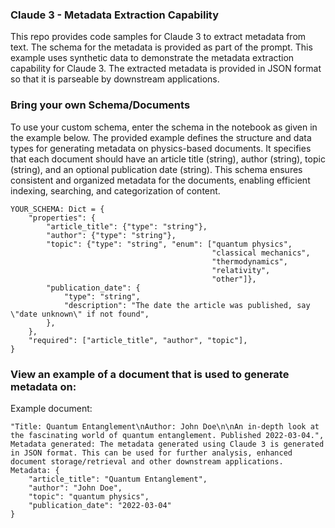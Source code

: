 ### Claude 3 - Metadata Extraction Capability

This repo provides code samples for Claude 3 to extract metadata from text. The schema for the metadata is provided as part of the prompt. This example uses synthetic data to demonstrate the metadata extraction capability for Claude 3. The extracted metadata is provided in JSON format so that it is parseable by downstream applications.

### Bring your own Schema/Documents
To use your custom schema, enter the schema in the notebook as given in the example below. The provided example defines the structure and data types for generating metadata on physics-based documents. It specifies that each document should have an article title (string), author (string), topic (string), and an optional publication date (string). This schema ensures consistent and organized metadata for the documents, enabling efficient indexing, searching, and categorization of content.

```
YOUR_SCHEMA: Dict = {
    "properties": {
        "article_title": {"type": "string"},
        "author": {"type": "string"},
        "topic": {"type": "string", "enum": ["quantum physics",
                                             "classical mechanics",
                                             "thermodynamics",
                                             "relativity",
                                             "other"]},
        "publication_date": {
            "type": "string",
            "description": "The date the article was published, say \"date unknown\" if not found",
        },
    },
    "required": ["article_title", "author", "topic"],
}
```

### View an example of a document that is used to generate metadata on:

Example document:

```
"Title: Quantum Entanglement\nAuthor: John Doe\n\nAn in-depth look at the fascinating world of quantum entanglement. Published 2022-03-04.",
Metadata generated: The metadata generated using Claude 3 is generated in JSON format. This can be used for further analysis, enhanced document storage/retrieval and other downstream applications.
Metadata: {
    "article_title": "Quantum Entanglement",
    "author": "John Doe",
    "topic": "quantum physics",
    "publication_date": "2022-03-04"
}
```

